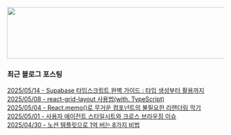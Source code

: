 
<a href="https://www.gitanimals.org/en_US?utm_medium=image&utm_source=chaesunbak&utm_content=line">
  <img
    src="https://render.gitanimals.org/lines/chaesunbak?pet-id=672420623068445702"
    width="600"
    height="120"
  />
</a>

<!-- LATEST-BLOG-POST-LIST:START -->
### 최근 블로그 포스팅
[2025/05/14 - Supabase 타입스크립트 완벽 가이드 : 타입 생성부터 활용까지](https://chaesunbak.tistory.com/19) <br/>
[2025/05/08 - react-grid-layout 사용법(with. TypeScript)](https://chaesunbak.tistory.com/18) <br/>
[2025/05/04 - React.memo()로 무거운 컴포넌트의 불필요한 리렌더링 막기](https://chaesunbak.tistory.com/17) <br/>
[2025/05/01 - 사용자 에이전트 스타일시트와 크로스 브라우징 이슈](https://chaesunbak.tistory.com/16) <br/>
[2025/04/30 - 노션 템플릿으로 1억 버는 8가지 비법](https://chaesunbak.tistory.com/15) <br/>
<!-- LATEST-BLOG-POST-LIST:END -->
